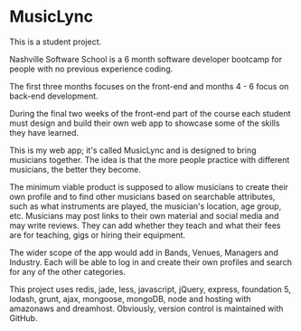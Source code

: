 MusicLync
=========
This is a student project.

Nashville Software School is a 6 month software developer bootcamp for people with no previous experience coding.

The first three months focuses on the front-end and months 4 - 6 focus on back-end development.

During the final two weeks of the front-end part of the course each student must design and build their own web app to 
showcase some of the skills they have learned.

This is my web app; it's called MusicLync and is designed to bring musicians together. The idea is that the more people
practice with different musicians, the better they become.

The minimum viable product is supposed to allow musicians to create their own profile and to find other musicians based on searchable attributes, such as what instruments are played, the musician's location, age group, etc.
Musicians may post links to their own material and social media and may write reviews. They can add whether they teach and what their fees are for teaching, gigs or hiring their equipment.

The wider scope of the app would add in Bands, Venues, Managers and Industry. Each will be able to log in and create their own profiles and search for any of the other categories.

This project uses redis, jade, less, javascript, jQuery, express, foundation 5, lodash, grunt, ajax, mongoose, mongoDB, node and hosting with amazonaws and dreamhost. Obviously, version control is maintained with GitHub.
